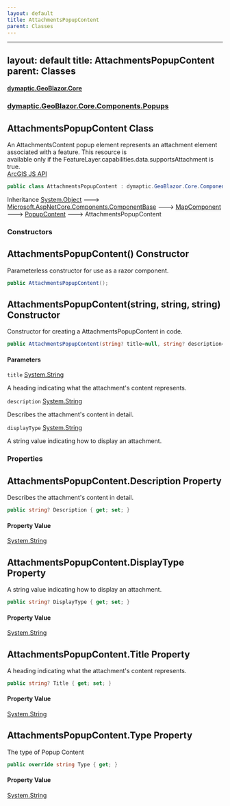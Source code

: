 ```yaml
---
layout: default
title: AttachmentsPopupContent
parent: Classes
---
```

---
layout: default
title: AttachmentsPopupContent
parent: Classes
---
#### [dymaptic.GeoBlazor.Core](index.html 'index')
### [dymaptic.GeoBlazor.Core.Components.Popups](index.html#dymaptic.GeoBlazor.Core.Components.Popups 'dymaptic.GeoBlazor.Core.Components.Popups')

## AttachmentsPopupContent Class

An AttachmentsContent popup element represents an attachment element associated with a feature. This resource is  
available only if the FeatureLayer.capabilities.data.supportsAttachment is true.  
<a target="_blank" href="https://developers.arcgis.com/javascript/latest/api-reference/esri-popup-content-AttachmentsContent.html">ArcGIS JS API</a>

```csharp
public class AttachmentsPopupContent : dymaptic.GeoBlazor.Core.Components.Popups.PopupContent
```

Inheritance [System.Object](https://docs.microsoft.com/en-us/dotnet/api/System.Object 'System.Object') &#129106; [Microsoft.AspNetCore.Components.ComponentBase](https://docs.microsoft.com/en-us/dotnet/api/Microsoft.AspNetCore.Components.ComponentBase 'Microsoft.AspNetCore.Components.ComponentBase') &#129106; [MapComponent](dymaptic.GeoBlazor.Core.Components.MapComponent.html 'dymaptic.GeoBlazor.Core.Components.MapComponent') &#129106; [PopupContent](dymaptic.GeoBlazor.Core.Components.Popups.PopupContent.html 'dymaptic.GeoBlazor.Core.Components.Popups.PopupContent') &#129106; AttachmentsPopupContent
### Constructors

<a name='dymaptic.GeoBlazor.Core.Components.Popups.AttachmentsPopupContent.AttachmentsPopupContent()'></a>

## AttachmentsPopupContent() Constructor

Parameterless constructor for use as a razor component.

```csharp
public AttachmentsPopupContent();
```

<a name='dymaptic.GeoBlazor.Core.Components.Popups.AttachmentsPopupContent.AttachmentsPopupContent(string,string,string)'></a>

## AttachmentsPopupContent(string, string, string) Constructor

Constructor for creating a AttachmentsPopupContent in code.

```csharp
public AttachmentsPopupContent(string? title=null, string? description=null, string? displayType=null);
```
#### Parameters

<a name='dymaptic.GeoBlazor.Core.Components.Popups.AttachmentsPopupContent.AttachmentsPopupContent(string,string,string).title'></a>

`title` [System.String](https://docs.microsoft.com/en-us/dotnet/api/System.String 'System.String')

A heading indicating what the attachment's content represents.

<a name='dymaptic.GeoBlazor.Core.Components.Popups.AttachmentsPopupContent.AttachmentsPopupContent(string,string,string).description'></a>

`description` [System.String](https://docs.microsoft.com/en-us/dotnet/api/System.String 'System.String')

Describes the attachment's content in detail.

<a name='dymaptic.GeoBlazor.Core.Components.Popups.AttachmentsPopupContent.AttachmentsPopupContent(string,string,string).displayType'></a>

`displayType` [System.String](https://docs.microsoft.com/en-us/dotnet/api/System.String 'System.String')

A string value indicating how to display an attachment.
### Properties

<a name='dymaptic.GeoBlazor.Core.Components.Popups.AttachmentsPopupContent.Description'></a>

## AttachmentsPopupContent.Description Property

Describes the attachment's content in detail.

```csharp
public string? Description { get; set; }
```

#### Property Value
[System.String](https://docs.microsoft.com/en-us/dotnet/api/System.String 'System.String')

<a name='dymaptic.GeoBlazor.Core.Components.Popups.AttachmentsPopupContent.DisplayType'></a>

## AttachmentsPopupContent.DisplayType Property

A string value indicating how to display an attachment.

```csharp
public string? DisplayType { get; set; }
```

#### Property Value
[System.String](https://docs.microsoft.com/en-us/dotnet/api/System.String 'System.String')

<a name='dymaptic.GeoBlazor.Core.Components.Popups.AttachmentsPopupContent.Title'></a>

## AttachmentsPopupContent.Title Property

A heading indicating what the attachment's content represents.

```csharp
public string? Title { get; set; }
```

#### Property Value
[System.String](https://docs.microsoft.com/en-us/dotnet/api/System.String 'System.String')

<a name='dymaptic.GeoBlazor.Core.Components.Popups.AttachmentsPopupContent.Type'></a>

## AttachmentsPopupContent.Type Property

The type of Popup Content

```csharp
public override string Type { get; }
```

#### Property Value
[System.String](https://docs.microsoft.com/en-us/dotnet/api/System.String 'System.String')

